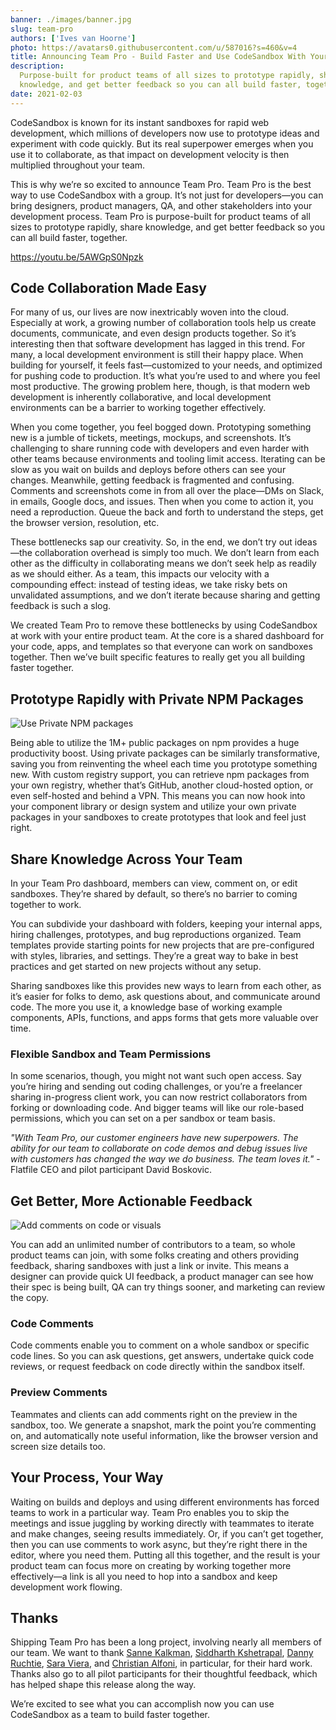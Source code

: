 ```yaml
---
banner: ./images/banner.jpg
slug: team-pro
authors: ['Ives van Hoorne']
photo: https://avatars0.githubusercontent.com/u/587016?s=460&v=4
title: Announcing Team Pro - Build Faster and Use CodeSandbox With Your Team
description:
  Purpose-built for product teams of all sizes to prototype rapidly, share
  knowledge, and get better feedback so you can all build faster, together.
date: 2021-02-03
---
```


CodeSandbox is known for its instant sandboxes for rapid web development, which
millions of developers now use to prototype ideas and experiment with code
quickly. But its real superpower emerges when you use it to collaborate, as that
impact on development velocity is then multiplied throughout your team.

This is why we’re so excited to announce Team Pro. Team Pro is the best way to
use CodeSandbox with a group. It’s not just for developers—you can bring
designers, product managers, QA, and other stakeholders into your development
process. Team Pro is purpose-built for product teams of all sizes to prototype
rapidly, share knowledge, and get better feedback so you can all build faster,
together.

https://youtu.be/5AWGpS0Npzk

## Code Collaboration Made Easy

For many of us, our lives are now inextricably woven into the cloud. Especially
at work, a growing number of collaboration tools help us create documents,
communicate, and even design products together. So it’s interesting then that
software development has lagged in this trend. For many, a local development
environment is still their happy place. When building for yourself, it feels
fast—customized to your needs, and optimized for pushing code to production.
It’s what you’re used to and where you feel most productive. The growing problem
here, though, is that modern web development is inherently collaborative, and
local development environments can be a barrier to working together effectively.

When you come together, you feel bogged down. Prototyping something new is a
jumble of tickets, meetings, mockups, and screenshots. It’s challenging to share
running code with developers and even harder with other teams because
environments and tooling limit access. Iterating can be slow as you wait on
builds and deploys before others can see your changes. Meanwhile, getting
feedback is fragmented and confusing. Comments and screenshots come in from all
over the place—DMs on Slack, in emails, Google docs, and issues. Then when you
come to action it, you need a reproduction. Queue the back and forth to
understand the steps, get the browser version, resolution, etc.

These bottlenecks sap our creativity. So, in the end, we don’t try out ideas—the
collaboration overhead is simply too much. We don’t learn from each other as the
difficulty in collaborating means we don’t seek help as readily as we should
either. As a team, this impacts our velocity with a compounding effect: instead
of testing ideas, we take risky bets on unvalidated assumptions, and we don’t
iterate because sharing and getting feedback is such a slog.

We created Team Pro to remove these bottlenecks by using CodeSandbox at work
with your entire product team. At the core is a shared dashboard for your code,
apps, and templates so that everyone can work on sandboxes together. Then we’ve
built specific features to really get you all building faster together.

## Prototype Rapidly with Private NPM Packages

![Use Private NPM packages](./images/Private_NPM.jpg)

Being able to utilize the 1M+ public packages on npm provides a huge
productivity boost. Using private packages can be similarly transformative,
saving you from reinventing the wheel each time you prototype something new.
With custom registry support, you can retrieve npm packages from your own
registry, whether that’s GitHub, another cloud-hosted option, or even
self-hosted and behind a VPN. This means you can now hook into your component
library or design system and utilize your own private packages in your sandboxes
to create prototypes that look and feel just right.

## Share Knowledge Across Your Team

In your Team Pro dashboard, members can view, comment on, or edit sandboxes.
They’re shared by default, so there’s no barrier to coming together to work.

You can subdivide your dashboard with folders, keeping your internal apps,
hiring challenges, prototypes, and bug reproductions organized. Team templates
provide starting points for new projects that are pre-configured with styles,
libraries, and settings. They’re a great way to bake in best practices and get
started on new projects without any setup.

Sharing sandboxes like this provides new ways to learn from each other, as it’s
easier for folks to demo, ask questions about, and communicate around code. The
more you use it, a knowledge base of working example components, APIs,
functions, and apps forms that gets more valuable over time.

### Flexible Sandbox and Team Permissions

In some scenarios, though, you might not want such open access. Say you’re
hiring and sending out coding challenges, or you’re a freelancer sharing
in-progress client work, you can now restrict collaborators from forking or
downloading code. And bigger teams will like our role-based permissions, which
you can set on a per sandbox or team basis.

_"With Team Pro, our customer engineers have new superpowers. The ability for
our team to collaborate on code demos and debug issues live with customers has
changed the way we do business. The team loves it."_ - Flatfile CEO and pilot
participant David Boskovic.

## Get Better, More Actionable Feedback

![Add comments on code or visuals](./images/previewComments.jpg)

You can add an unlimited number of contributors to a team, so whole product
teams can join, with some folks creating and others providing feedback, sharing
sandboxes with just a link or invite. This means a designer can provide quick UI
feedback, a product manager can see how their spec is being built, QA can try
things sooner, and marketing can review the copy.

### Code Comments

Code comments enable you to comment on a whole sandbox or specific code lines.
So you can ask questions, get answers, undertake quick code reviews, or request
feedback on code directly within the sandbox itself.

### Preview Comments

Teammates and clients can add comments right on the preview in the sandbox, too.
We generate a snapshot, mark the point you’re commenting on, and automatically
note useful information, like the browser version and screen size details too.

## Your Process, Your Way

Waiting on builds and deploys and using different environments has forced teams
to work in a particular way. Team Pro enables you to skip the meetings and issue
juggling by working directly with teammates to iterate and make changes, seeing
results immediately. Or, if you can’t get together, then you can use comments to
work async, but they’re right there in the editor, where you need them. Putting
all this together, and the result is your product team can focus more on
creating by working together more effectively—a link is all you need to hop into
a sandbox and keep development work flowing.

## Thanks

Shipping Team Pro has been a long project, involving nearly all members of our
team. We want to thank [Sanne Kalkman](https://twitter.com/sannekalkman),
[Siddharth Kshetrapal](https://twitter.com/siddharthkp),
[Danny Ruchtie](https://twitter.com/druchtie),
[Sara Viera](https://twitter.com/NikkitaFTW), and
[Christian Alfoni](https://twitter.com/christianalfoni), in particular, for
their hard work. Thanks also go to all pilot participants for their thoughtful
feedback, which has helped shape this release along the way.

We’re excited to see what you can accomplish now you can use CodeSandbox as a
team to build faster together.
